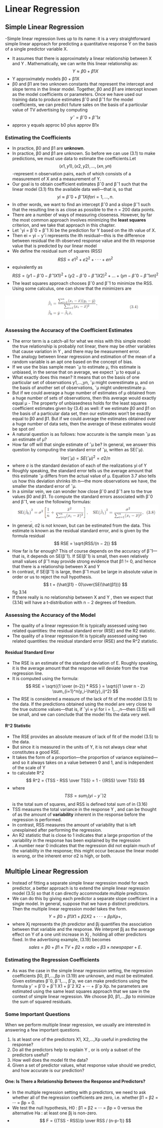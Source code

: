 # Linear Regression

## Simple Linear Regression
-Simple linear regression lives up to its name: it is a very straightforward simple linear approach for predicting a quantitative response Y on the basis of a single predictor variable X. 
- It assumes that there is approximately a linear relationship between X and Y . Mathematically, we can write this linear relationship as:
$$ Y ≈ β0 + β1X $$
- Y approximately models β0 + β1X
- β0 and β1 are two unknown constants that represent the intercept and slope terms in the linear model. Together, β0 and β1 are intercept known as the model coefficients or parameters. Once we have used our training data to produce estimates βˆ0 and βˆ1 for the model coefficients, we can predict future sales on the basis of a particular value of TV advertising by computing
$$ yˆ = βˆ0 + βˆ1x $$
- approx y equals approc b0 plus approv B1x 


### Estimating the Coefficients
- In practice, β0 and β1 are **unknown**. 
- In practice, β0 and β1 are unknown. So before we can use (3.1) to make predictions, we must use data to estimate the coefficients.Let
$$ (x1, y1), (x2, y2),..., (xn, yn) $$ 
-represent n observation pairs, each of which consists of a measurement of X and a measurement of Y.
- Our goal is to obtain coefficient estimates βˆ0 and βˆ1 such that the linear model (3.1) fits the available data well—that is, so that 
$$ yi ≈ βˆ0 + βˆ1 Xi for i = 1,...,n. $$
- In other words, we want to find an intercept βˆ0 and a slope βˆ1 such that the resulting line is as close as possible to the n = 200 data points. 
- There are a number of ways of measuring closeness. However, by far the most common approach involves minimizing the **least squares** criterion, and we take that approach in this chapter.
- Let ˆyi = βˆ0 + βˆ1 Xi be the prediction for Y based on the ith value of X.
- Then ei = yi − yˆi represents the ith residual—this is the difference between residual the ith observed response value and the ith response value that is predicted by our linear model
- We define the residual sum of squares (RSS)
$$ RSS = e1^2 + e2^2 + ··· + en^2 $$
- equivalently as 
$$ RSS = (y1 −βˆ0−βˆ1 X1)^2 + (y2 −βˆ0−βˆ1 X2)^2 +...+ (yn−βˆ0−βˆ1xn)^2 $$ 
- The least squares approach chooses βˆ0 and βˆ1 to minimize the RSS. Using some calculus, one can show that the minimizers are

![RSS-mini](./img/rss-minimizer.png)

### Assessing the Accuracy of the Coefficient Estimates

- The error term is a catch-all for what we miss with this simple model: the true relationship is probably not linear, there may be other variables that cause variation in Y , and there may be measurement error.
-  The analogy between linear regression and estimation of the mean of a random variable is an apt one based on the concept of bias. 
- If we use the bias sample mean ˆμ to estimate μ, this estimate is unbiased, in the sense that on average, we expect ˆμ to equal μ. 
- What exactly does this mean? It means that on the basis of one particular set of observations y1,...,yn, ˆμ might overestimate μ, and on the basis of another set of observations, ˆμ might underestimate μ. 
- But if we could average a huge number of estimates of μ obtained from a huge number of sets of observations, then this average would exactly equal μ - The property of unbiasedness holds for the least squares coefficient estimates given by (3.4) as well: if we estimate β0 and β1 on the basis of a particular data set, then our estimates won’t be exactly equal to β0 and β1. But if we could average the estimates obtained over a huge number of data sets, then the average of these estimates would be spot on!
- A natural question is as follows: how accurate is the sample mean ˆμ as an estimate of μ?
- How far off will that single estimate of ˆμ be? In general, we answer this question by computing the standard error of ˆμ, written as SE(ˆμ).
$$ Var(ˆμ) = SE(ˆμ)^2 = σ2 / n $$ 
- where σ is the standard deviation of each of the realizations yi of Y
- Roughly speaking, the standard error tells us the average amount that this estimate ˆμ differs from the actual value of μ. Equation 3.7 also tells us how this deviation shrinks  ith n—the more observations we have, the smaller the standard error of ˆμ.
- In a similar vein, we can wonder how close βˆ0 and βˆ1 are to the true values β0 and β1. To compute the standard errors associated with βˆ0 and βˆ1, we use the following formulas:
![standard-error](./img/standard-error=lr.png)
- In general, σ2 is not known, but can be estimated from the data. This estimate is known as the residual standard error, and is given by the formula residual
$$ RSE = \sqrt{RSS/(n − 2)} $$
-  How far is far enough? This of course depends on the accuracy of βˆ1—that is, it depends on SE(βˆ1). If SE(βˆ1) is small, then even relatively small values of βˆ1 may provide strong evidence that β1 != 0, and hence that there is a relationship between X and Y
- In contrast, if SE(βˆ1) is large, then βˆ1 must be large in absolute value in order or us to reject the null hypothesis.
$$ t = (\hat{β1} - 0)\over{SE(\hat{β1})} $$
fig 3.14
- If there really is no relationship between X and Y , then we expect that (3.14) will have a t-distribution with n − 2 degrees of freedom.

### Assessing the Accuracy of the Model
- The quality of a linear regression fit is typically assessed using two related quantities: the residual standard error (RSE) and the R2 statistic.
- The quality of a linear regression fit is typically assessed using two related quantities: the residual standard error (RSE) and the R^2 statistic.


#### Residual Standard Error

- The RSE is an estimate of the standard deviation of E. Roughly speaking, it is the average amount that the response will deviate from the true regression line. 
- It is computed using the formula:
$$ RSE = \sqrt{{1 \over (n-2)} * RSS } = \sqrt{{1 \over n - 2} \sum_{i=1}^n(y_i-\hat{y}_i)^2} $$
- The RSE is considered a measure of the lack of fit of the moddel (3.5) to the data. If the predictions obtained using the model are very close to the true outcome values—that is, if ˆyi ≈ yi for i = 1,...,n—then (3.15) will be small, and we can conclude that the model fits the data very well.

#### R^2 Statistic 
- The RSE provides an absolute measure of lack of fit of the model (3.5) to the data.
- But since it is measured in the units of Y, it is not always clear what constitutes a good RSE.
- It takes the form of a proportion—the proportion of variance explained—and so it always takes on a value between 0 and 1, and is independent of the scale of Y 
- to calculate R^2
$$ R^2 = {TSS - RSS \over TSS} = 1 - {(RSS) \over TSS} $$
- where $$ TSS = sum_{i}(yi − y¯)2 $$ is the total sum of squares, and RSS is defined total sum of in (3.16)
- TSS measures the total variance in the response Y , and can be thought of as the amount of **variability** inherent in the response before the regression is performed. 
- In contrast, RSS measures the amount of variability that is left unexplained after performing the regression. 
- An R2 statistic that is close to 1 indicates that a large proportion of the variability in the response has been explained by the regression
- . A number near 0 indicates that the regression did not explain much of the variability in the response; this might occur because the linear model is wrong, or the inherent error σ2 is high, or both.

## Multiple Linear Regression

- Instead of fitting a separate simple linear regression model for each predictor, a better approach is to extend the simple linear regression model (3.5) so that it can directly accommodate multiple predictors. 
- We can do this by giving each predictor a separate slope coefficient in a single model. In general, suppose that we have p distinct predictors. Then the multiple linear regression model takes the form.
$$ Y = β0 + β1X1 + β2X2 + ··· + βpXp + ,$$
- where Xj represents the jth predictor and βj quantifies the association between that variable and the response. We interpret βj as the average effect on Y of a one unit increase in Xj , holding all other predictors fixed. In the advertising example, (3.19) becomes
$$ sales = β0 + β1 × TV + β2 × radio + β3 × newspaper + E. $$

### Estimating the Regression Coefficients
- As was the case in the simple linear regression setting, the regression coefficients β0, β1,...,βp in (3.19) are unknown, and must be estimated. Given
estimates βˆ0, βˆ1,..., βˆp, we can make predictions using the formula yˆ = βˆ0 + βˆ1 X1 + βˆ2 X2 + ··· + βˆp Xp.
he parameters are estimated using the same least squares approach that
we saw in the context of simple linear regression. We choose β0, β1,...,βp
to minimize the sum of squared residuals.

### Some Important Questions
When we perform multiple linear regression, we usually are interested in answering a few important questions.

1. Is at least one of the predictors X1, X2,...,Xp useful in predicting the response?
2. Do all the predictors help to explain Y , or is only a subset of the predictors useful?
3. How well does the model fit the data?
4. Given a set of predictor values, what response value should we predict, and how accurate is our prediction?

#### One: Is There a Relationship Between the Response and Predictors?
- In the multiple regression setting with p predictors, we need to ask whether all of the regression coefficients are zero, i.e. whether β1 = β2 = ··· = βp = 0.
- We test the null hypothesis, H0 : β1 = β2 = ··· = βp = 0 versus the alternative Ha : at least one βj is non-zero.
- $$ F = {(TSS - RSS)/p  \over RSS / (n-p-1)} $$ 

